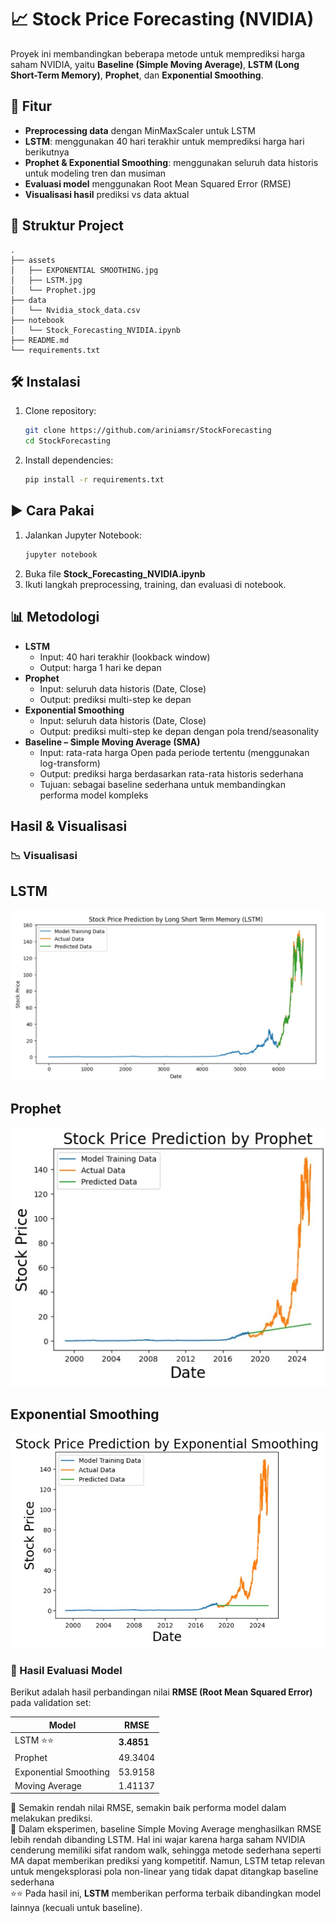 # 📈 Stock Price Forecasting (NVIDIA)

Proyek ini membandingkan beberapa metode untuk memprediksi harga saham NVIDIA, yaitu **Baseline (Simple Moving Average)**, **LSTM (Long Short-Term Memory)**, **Prophet**, dan **Exponential Smoothing**.

## 🚀 Fitur
- **Preprocessing data** dengan MinMaxScaler untuk LSTM
- **LSTM**: menggunakan 40 hari terakhir untuk memprediksi harga hari berikutnya
- **Prophet & Exponential Smoothing**: menggunakan seluruh data historis untuk modeling tren dan musiman
- **Evaluasi model** menggunakan Root Mean Squared Error (RMSE)
- **Visualisasi hasil** prediksi vs data aktual

## 📂 Struktur Project
```
.
├── assets
│   ├── EXPONENTIAL SMOOTHING.jpg
│   ├── LSTM.jpg
│   └── Prophet.jpg
├── data
│   └── Nvidia_stock_data.csv
├── notebook
│   └── Stock_Forecasting_NVIDIA.ipynb
├── README.md
└── requirements.txt
```

## 🛠 Instalasi
1. Clone repository:
   ```bash
   git clone https://github.com/ariniamsr/StockForecasting
   cd StockForecasting
   ```
2. Install dependencies:
   ```bash
   pip install -r requirements.txt
   ```

## ▶️ Cara Pakai
1. Jalankan Jupyter Notebook:
   ```bash
   jupyter notebook
   ```
2. Buka file **Stock_Forecasting_NVIDIA.ipynb**
3. Ikuti langkah preprocessing, training, dan evaluasi di notebook.

## 📊 Metodologi
- **LSTM**  
  - Input: 40 hari terakhir (lookback window)  
  - Output: harga 1 hari ke depan  
- **Prophet**  
  - Input: seluruh data historis (Date, Close)  
  - Output: prediksi multi-step ke depan  
- **Exponential Smoothing**  
  - Input: seluruh data historis (Date, Close)  
  - Output: prediksi multi-step ke depan dengan pola trend/seasonality
- **Baseline – Simple Moving Average (SMA)**
  - Input: rata-rata harga Open pada periode tertentu (menggunakan log-transform)
  - Output: prediksi harga berdasarkan rata-rata historis sederhana
  - Tujuan: sebagai baseline sederhana untuk membandingkan performa model kompleks

## Hasil & Visualisasi

### 📉 Visualisasi 

## LSTM
![lmts-capture](https://github.com/ariniamsr/StockForecasting/blob/main/assets/LSTM.jpg) <br>
## Prophet
![Prophet-capture](https://github.com/ariniamsr/StockForecasting/blob/main/assets/Prophet.jpg) <br>
## Exponential Smoothing 
![Exponentials-capture](https://github.com/ariniamsr/StockForecasting/blob/main/assets/EXPONENTIAL%20SMOOTHING.jpg) <br>

### 📝 Hasil Evaluasi Model

Berikut adalah hasil perbandingan nilai **RMSE (Root Mean Squared Error)** pada validation set:

| Model                   | RMSE       |
|-------------------------|------------|
| LSTM         ⭐⭐      | **3.4851** | ⭐  
| Prophet                 | 49.3404    |
| Exponential Smoothing   | 53.9158    |
| Moving Average          | 1.41137    |

📌 Semakin rendah nilai RMSE, semakin baik performa model dalam melakukan prediksi.  
📝 Dalam eksperimen, baseline Simple Moving Average menghasilkan RMSE lebih rendah dibanding LSTM. Hal ini wajar karena harga saham NVIDIA cenderung memiliki sifat random walk, sehingga metode sederhana seperti MA dapat memberikan prediksi yang kompetitif. Namun, LSTM tetap relevan untuk mengeksplorasi pola non-linear yang tidak dapat ditangkap baseline sederhana <br>
⭐⭐ Pada hasil ini, **LSTM** memberikan performa terbaik dibandingkan model lainnya (kecuali untuk baseline).


